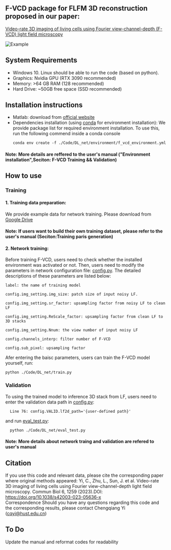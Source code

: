 

## F-VCD package for FLFM 3D reconstruction proposed in our paper:

[Video-rate 3D imaging of living cells using Fourier view-channel-depth (F-VCD) light field microscopy](https://doi.org/10.1038/s42003-023-05636-x)


![Example](./example/example.png)




## System Requirements

- Windows 10. Linux should be able to run the code (based on python).
- Graphics: Nvidia GPU (RTX 3090 recommended)
- Memory: >64 GB RAM (128 recommended)
- Hard Drive: ~50GB free space (SSD recommended)



## Installation instructions

- Matlab: download from [official website](https://www.mathworks.com)
- Dependencies installation (using [conda](https://docs.conda.io/en/latest/) for environment installation):
  We provide package list for required environment installation. To use this, run the following commend inside a conda console
  ```
  conda env create -f ./Code/DL_net/environment/f_vcd_environment.yml
  ```



#### Note: More details are reffered to the user's manual ("Environment installation",Seciton: F-VCD Training && Validation)



## How to use
### Training
   #### 1. Training data preparation: ####
  We provide example data for network training. Please download from [Google Drive](https://drive.google.com/drive/folders/14GvVi1PoLsYONBUv94tPcSDEz0BZEo3f)
#### Note: If users want to build their own training dataset, please refer to the user's manual (Seciton:Training paris generation)
   #### 2. Network training: ####
Before training F-VCD, users need to check whether the installed environment was activated or not. Then, users need to modify the parameters in network configuration file: [config.py](./Code/DL_net/config.py). The detailed descriptions of these parameters are listed below:
  ```
label: the name of training model

config.img_setting.img_size: patch size of input noisy LF.

config.img_setting.sr_factor: upsampling factor from noisy LF to clean LF

config.img_setting.ReScale_factor: upsampling factor from clean LF to 3D stacks

config.img_setting.Nnum: the view number of input noisy LF

config.channels_interp: filter number of F-VCD

config.sub_pixel: upsampling factor
  ```
Afer entering the baisc parameters, users can train the F-VCD model yourself, run:
  ```
  python ./Code/DL_net/train.py
  ```
### Validation
To using the trained model to inference 3D stack from LF, users need to enter the validation data path in [config.py](./Code/DL_net/config.py):
  ```
    Line 76: config.VALID.lf2d_path='{user-defined path}'
  ```
and run [eval_test.py](./Code/DL_net/config.py):
  ```
    python ./Code/DL_net/eval_test.py
  ```


#### Note: More details about network traing and validation are refered to user's manual

## Citation

If you use this code and relevant data, please cite the corresponding paper where original methods appeared: Yi, C., Zhu, L., Sun, J. et al. Video-rate 3D imaging of living cells using Fourier view-channel-depth light field microscopy. Commun Biol 6, 1259 (2023).DOI: https://doi.org/10.1038/s42003-023-05636-x
\
Correspondence
Should you have any questions regarding this code and the corresponding results, please contact Chengqiang Yi (cqyi@hust.edu.cn)

## To Do
Update the manual and reformat codes for readability